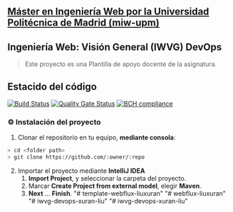 ## [Máster en Ingeniería Web por la Universidad Politécnica de Madrid (miw-upm)](http://miw.etsisi.upm.es)
## Ingeniería Web: Visión General (IWVG) DevOps
> Este proyecto es una Plantilla de apoyo docente de la asignatura.

## Estacido del código
[![Build Status](https://www.travis-ci.org/LiuxuranUPM/webflux-liuxuran.svg?branch=develop)](https://www.travis-ci.org/LiuxuranUPM/webflux-liuxuran)
[![Quality Gate Status](https://sonarcloud.io/api/project_badges/measure?project=es.upm.miw%3Atemplate-webflux-liuxuran&metric=alert_status)](https://sonarcloud.io/dashboard?id=es.upm.miw%3Atemplate-webflux-liuxuran)
[![BCH compliance](https://bettercodehub.com/edge/badge/LiuxuranUPM/template-webflux-liuxuran?branch=develop)](https://bettercodehub.com/)
### :gear: Instalación del proyecto
1. Clonar el repositorio en tu equipo, **mediante consola**:
```sh
> cd <folder path>
> git clone https://github.com/:owner/:repo
```
2. Importar el proyecto mediante **IntelliJ IDEA**
   1. **Import Project**, y seleccionar la carpeta del proyecto.
   1. Marcar **Create Project from external model**, elegir **Maven**.
   1. **Next** … **Finish**.
"# template-webflux-liuxuran" 
"# webflux-liuxuran" 
"# iwvg-devops-xuran-liu" 
"# iwvg-devops-xuran-liu" 
